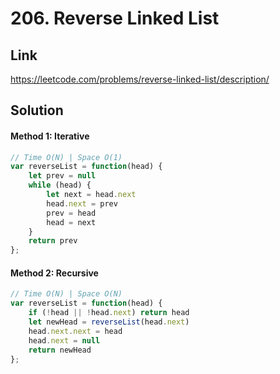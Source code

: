 # 206. Reverse Linked List

## Link
https://leetcode.com/problems/reverse-linked-list/description/

## Solution
#### Method 1: Iterative
```javascript
// Time O(N) | Space O(1)
var reverseList = function(head) {
    let prev = null
    while (head) {
        let next = head.next
        head.next = prev
        prev = head
        head = next
    }
    return prev
};
```
#### Method 2: Recursive
```javascript
// Time O(N) | Space O(N)
var reverseList = function(head) {
    if (!head || !head.next) return head
    let newHead = reverseList(head.next)
    head.next.next = head
    head.next = null
    return newHead
};
```
